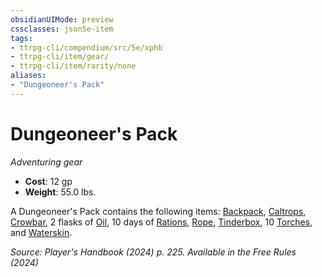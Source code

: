```yaml
---
obsidianUIMode: preview
cssclasses: json5e-item
tags:
- ttrpg-cli/compendium/src/5e/xphb
- ttrpg-cli/item/gear/
- ttrpg-cli/item/rarity/none
aliases: 
- "Dungeoneer's Pack"
---
```

# Dungeoneer's Pack
*Adventuring gear*  

- **Cost**: 12 gp
- **Weight**: 55.0 lbs.

A Dungeoneer's Pack contains the following items: [Backpack](backpack-xphb.md), [Caltrops](caltrops-xphb.md), [Crowbar](crowbar-xphb.md), 2 flasks of [Oil](oil-xphb.md), 10 days of [Rations](rations-xphb.md), [Rope](rope-xphb.md), [Tinderbox](tinderbox-xphb.md), 10 [Torches](torch-xphb.md), and [Waterskin](waterskin-xphb.md).

*Source: Player's Handbook (2024) p. 225. Available in the Free Rules (2024)*